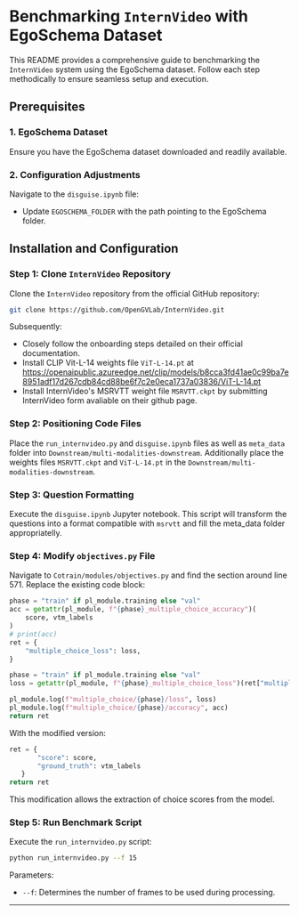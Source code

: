 
# Benchmarking `InternVideo` with EgoSchema Dataset

This README provides a comprehensive guide to benchmarking the `InternVideo` system using the EgoSchema dataset. Follow each step methodically to ensure seamless setup and execution.

## Prerequisites

### 1. EgoSchema Dataset

Ensure you have the EgoSchema dataset downloaded and readily available.

### 2. Configuration Adjustments

Navigate to the `disguise.ipynb` file:
- Update `EGOSCHEMA_FOLDER` with the path pointing to the EgoSchema folder.

## Installation and Configuration

### Step 1: Clone `InternVideo` Repository

Clone the `InternVideo` repository from the official GitHub repository:

```bash
git clone https://github.com/OpenGVLab/InternVideo.git
```

Subsequently:
- Closely follow the onboarding steps detailed on their official documentation.
- Install CLIP Vit-L-14 weights file `ViT-L-14.pt` at https://openaipublic.azureedge.net/clip/models/b8cca3fd41ae0c99ba7e8951adf17d267cdb84cd88be6f7c2e0eca1737a03836/ViT-L-14.pt
- Install InternVideo's MSRVTT weight file `MSRVTT.ckpt` by submitting InternVideo form avaliable on their github page.

### Step 2: Positioning Code Files

Place the `run_internvideo.py` and `disguise.ipynb` files as well as `meta_data` folder into `Downstream/multi-modalities-downstream`. Additionally place the weights files `MSRVTT.ckpt` and `ViT-L-14.pt` in the `Downstream/multi-modalities-downstream`.

### Step 3: Question Formatting

Execute the `disguise.ipynb` Jupyter notebook. This script will transform the questions into a format compatible with `msrvtt` and fill the meta_data folder appropriatelly.

### Step 4: Modify `objectives.py` File

Navigate to `Cotrain/modules/objectives.py` and find the section around line 571. Replace the existing code block:

```python
phase = "train" if pl_module.training else "val"
acc = getattr(pl_module, f"{phase}_multiple_choice_accuracy")(
    score, vtm_labels
)
# print(acc)
ret = {
    "multiple_choice_loss": loss,
}

phase = "train" if pl_module.training else "val"
loss = getattr(pl_module, f"{phase}_multiple_choice_loss")(ret["multiple_choice_loss"])

pl_module.log(f"multiple_choice/{phase}/loss", loss)
pl_module.log(f"multiple_choice/{phase}/accuracy", acc)
return ret
```

With the modified version:

```python
ret = {
       "score": score,
       "ground_truth": vtm_labels
   }
return ret
```

This modification allows the extraction of choice scores from the model.

### Step 5: Run Benchmark Script

Execute the `run_internvideo.py` script:

```bash
python run_internvideo.py --f 15
```

Parameters:
- `--f`: Determines the number of frames to be used during processing. 

---


